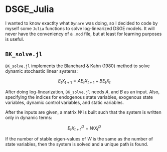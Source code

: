 # DSGE_Julia
 I wanted to know exactlty what `Dynare` was doing, so I decided to code by myself some `Julia` functions to solve log-linearized DSGE models. It will never have the conveniency of a `.mod` file, but at least for learning purposes is useful.

## `BK_solve.jl`

`BK_solve.jl` implements the Blanchard & Kahn (1980) method to solve dynamic stochastic linear systems:

$$
E_t X_{t+1}=AE_t X_{t+1}+BE_t X_{t} 
$$

After doing log-linearization, `BK_solve.jl` needs $A$, and $B$ as an input. Also, specifying the indices for endogenous state variables, exogenous state variables, dynamic control variables, and static variables.

After the inputs are given, a matrix $W$ is built such that the system is written only in dynamic terms:

$$
E_t X^D_{t+1}=W X^D_{t} 
$$

If the number of stable eigen-values of $W$ is the same as the number of state variables, then the system is solved and a unique path is found.
